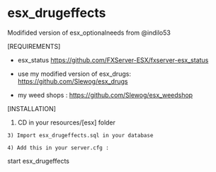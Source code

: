 # esx_drugeffects
Modifided version of esx_optionalneeds from @indilo53

[REQUIREMENTS]

* esx_status https://github.com/FXServer-ESX/fxserver-esx_status

* use my modified version of esx_drugs: https://github.com/Slewog/esx_drugs

* my weed shops : https://github.com/Slewog/esx_weedshop

[INSTALLATION]

1) CD in your resources/[esx] folder

```
3) Import esx_drugeffects.sql in your database

4) Add this in your server.cfg :
```
start esx_drugeffects
```
